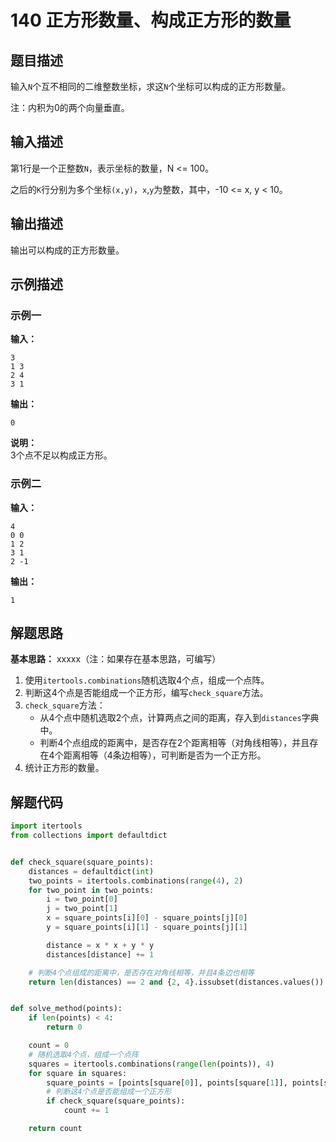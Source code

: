 # 140 正方形数量、构成正方形的数量

## 题目描述

输入`N`个互不相同的二维整数坐标，求这`N`个坐标可以构成的正方形数量。

注：内积为0的两个向量垂直。

## 输入描述

第1行是一个正整数`N`，表示坐标的数量，N <= 100。

之后的`K`行分别为多个坐标`(x,y)`，`x`,`y`为整数，其中，-10 <= x, y < 10。

## 输出描述

输出可以构成的正方形数量。

## 示例描述

### 示例一

**输入：**
```text
3
1 3
2 4
3 1
```

**输出：**
```text
0
```

**说明：**  
3个点不足以构成正方形。

### 示例二

**输入：**
```text
4
0 0
1 2
3 1
2 -1
```

**输出：**
```text
1
```

## 解题思路

**基本思路：** xxxxx（注：如果存在基本思路，可编写）
1. 使用`itertools.combinations`随机选取4个点，组成一个点阵。
2. 判断这4个点是否能组成一个正方形，编写`check_square`方法。
3. `check_square`方法：
   - 从4个点中随机选取2个点，计算两点之间的距离，存入到`distances`字典中。
   - 判断4个点组成的距离中，是否存在2个距离相等（对角线相等），并且存在4个距离相等（4条边相等），可判断是否为一个正方形。
4. 统计正方形的数量。

## 解题代码

```python
import itertools
from collections import defaultdict


def check_square(square_points):
    distances = defaultdict(int)
    two_points = itertools.combinations(range(4), 2)
    for two_point in two_points:
        i = two_point[0]
        j = two_point[1]
        x = square_points[i][0] - square_points[j][0]
        y = square_points[i][1] - square_points[j][1]

        distance = x * x + y * y
        distances[distance] += 1

    # 判断4个点组成的距离中，是否存在对角线相等，并且4条边也相等
    return len(distances) == 2 and {2, 4}.issubset(distances.values())


def solve_method(points):
    if len(points) < 4:
        return 0

    count = 0
    # 随机选取4个点，组成一个点阵
    squares = itertools.combinations(range(len(points)), 4)
    for square in squares:
        square_points = [points[square[0]], points[square[1]], points[square[2]], points[square[3]]]
        # 判断这4个点是否能组成一个正方形
        if check_square(square_points):
            count += 1

    return count
```